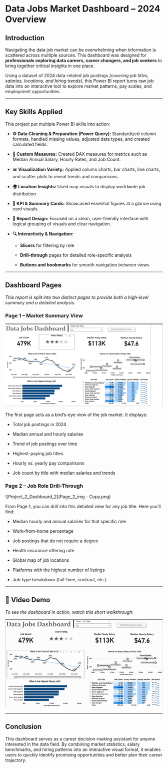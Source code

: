 # Data Jobs Market Dashboard – 2024 Overview
## Introduction
Navigating the data job market can be overwhelming when information is scattered across multiple sources. This dashboard was designed for **professionals exploring data careers, career changers, and job seekers** to bring together critical insights in one place.

Using a dataset of 2024 data-related job postings *(covering job titles, salaries, locations, and hiring trends)*, this Power BI report turns raw job data into an interactive tool to explore market patterns, pay scales, and employment opportunities.

---

## Key Skills Applied
This project put multiple Power BI skills into action:

- **⚙ Data Cleaning & Preparation (Power Query):** Standardized column formats, handled missing values, adjusted data types, and created calculated fields.

- **📐 Custom Measures:** Created DAX measures for metrics such as Median Annual Salary, Hourly Rates, and Job Count.

- **📊 Visualization Variety:** Applied column charts, bar charts, line charts, and scatter plots to reveal trends and comparisons.

- **🌍 Location Insights:** Used map visuals to display worldwide job distribution.

- **📌 KPI & Summary Cards:** Showcased essential figures at a glance using card visuals.

- **🎨 Report Design:** Focused on a clean, user-friendly interface with logical grouping of visuals and clear navigation.

- **🔍 Interactivity & Navigation:**

    - **Slicers** for filtering by role

    - **Drill-through** pages for detailed role-specific analysis

    - **Buttons and bookmarks** for smooth navigation between views

---

## Dashboard Pages

  *This report is split into two distinct pages to provide both a high-level summary and a detailed analysis.*

### Page 1 – Market Summary View

![Project_1_Dashboard_1](Page_1_img.png)

The first page acts as a bird’s-eye view of the job market. It displays:

- Total job postings in 2024

- Median annual and hourly salaries

- Trend of job postings over time

- Highest-paying job titles

- Hourly vs. yearly pay comparisons

- Job count by title with median salaries and trends

### Page 2 – Job Role Drill-Through

![Project_2_Dashboard_2](Page_2_img - Copy.png)

From Page 1, you can drill into this detailed view for any job title. Here you’ll find:

- Median hourly and annual salaries for that specific role

- Work-from-home percentage

- Job postings that do not require a degree

- Health insurance offering rate

- Global map of job locations

- Platforms with the highest number of listings

- Job type breakdown (full-time, contract, etc.)

---

## 🎥 Video Demo
*To see the dashboard in action, watch this short walkthrough:*

![Project_1_Gif](Project_1_Video.gif)

---

## Conclusion

This dashboard serves as a career decision-making assistant for anyone interested in the data field. By combining market statistics, salary benchmarks, and hiring patterns into an interactive visual format, it enables users to quickly identify promising opportunities and better plan their career trajectory.

